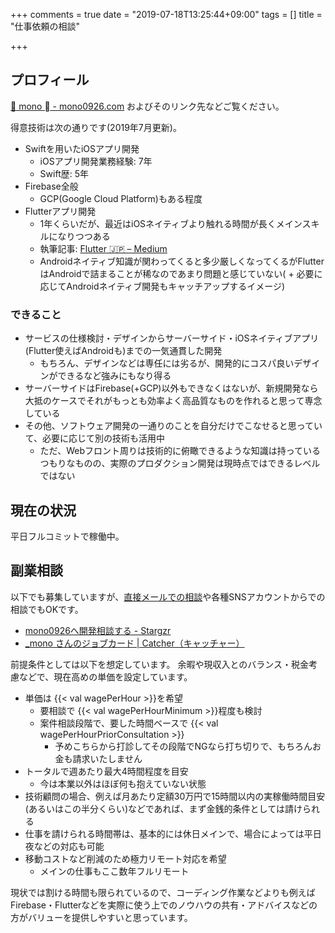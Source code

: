 +++
comments = true
date = "2019-07-18T13:25:44+09:00"
tags = []
title = "仕事依頼の相談"

+++

## プロフィール

[🐶 mono  - mono0926.com](https://mono0926.com/page/about/) およびそのリンク先などご覧ください。

得意技術は次の通りです(2019年7月更新)。

- Swiftを用いたiOSアプリ開発
  - iOSアプリ開発業務経験: 7年
  - Swift歴: 5年
- Firebase全般
  - GCP(Google Cloud Platform)もある程度
- Flutterアプリ開発
  - 1年くらいだが、最近はiOSネイティブより触れる時間が長くメインスキルになりつつある
  - 執筆記事: [Flutter 🇯🇵 – Medium](https://medium.com/flutter-jp)
  - Androidネイティブ知識が関わってくると多少厳しくなってくるがFlutterはAndroidで詰まることが稀なのであまり問題と感じていない( + 必要に応じてAndroidネイティブ開発もキャッチアップするイメージ)


### できること

- サービスの仕様検討・デザインからサーバーサイド・iOSネイティブアプリ(Flutter使えばAndroidも)までの一気通貫した開発
  - もちろん、デザインなどは専任には劣るが、開発的にコスパ良いデザインができるなど強みにもなり得る
- サーバーサイドはFirebase(+GCP)以外もできなくはないが、新規開発なら大抵のケースでそれがもっとも効率よく高品質なものを作れると思って専念している
- その他、ソフトウェア開発の一通りのことを自分だけでこなせると思っていて、必要に応じて別の技術も活用中
  - ただ、Webフロント周りは技術的に俯瞰できるような知識は持っているつもりなものの、実際のプロダクション開発は現時点ではできるレベルではない

## 現在の状況

平日フルコミットで稼働中。

## 副業相談

以下でも募集していますが、[直接メールでの相談](mailto:mono0926@gmail.com)や各種SNSアカウントからでの相談でもOKです。

- [mono0926へ開発相談する - Stargzr](https://stargzr.net/users/mono0926/contact/new)
- [_mono さんのジョブカード | Catcher（キャッチャー）](https://catcher.tw/cards/BU_eb_05ogwOvtmjkPdxbA)

前提条件としては以下を想定しています。
余暇や現収入とのバランス・税金考慮などで、現在高めの単価を設定しています。

- 単価は {{< val wagePerHour >}}を希望
  - 要相談で {{< val wagePerHourMinimum >}}程度も検討
  - 案件相談段階で、要した時間ベースで {{< val wagePerHourPriorConsultation >}}
      - 予めこちらから打診してその段階でNGなら打ち切りで、もちろんお金も請求いたしません
- トータルで週あたり最大4時間程度を目安
  - 今は本業以外はほぼ何も抱えていない状態
- 技術顧問の場合、例えば月あたり定額30万円で15時間以内の実稼働時間目安(あるいはこの半分くらい)などであれば、まず金銭的条件としては請けられる
- 仕事を請けられる時間帯は、基本的には休日メインで、場合によっては平日夜などの対応も可能
- 移動コストなど削減のため極力リモート対応を希望
  - メインの仕事もここ数年フルリモート

現状では割ける時間も限られているので、コーディング作業などよりも例えばFirebase・Flutterなどを実際に使う上でのノウハウの共有・アドバイスなどの方がバリューを提供しやすいと思っています。
